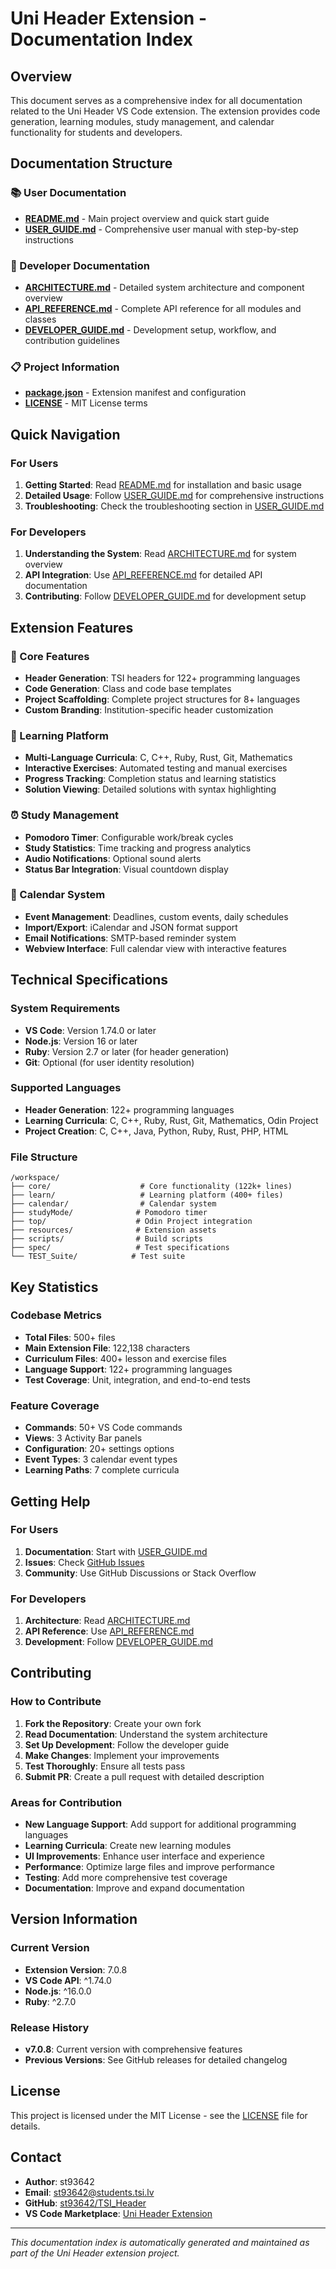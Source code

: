 # Uni Header Extension - Documentation Index

## Overview

This document serves as a comprehensive index for all documentation related to the Uni Header VS Code extension. The extension provides code generation, learning modules, study management, and calendar functionality for students and developers.

## Documentation Structure

### 📚 User Documentation
- **[README.md](./README.md)** - Main project overview and quick start guide
- **[USER_GUIDE.md](./USER_GUIDE.md)** - Comprehensive user manual with step-by-step instructions

### 🔧 Developer Documentation
- **[ARCHITECTURE.md](./ARCHITECTURE.md)** - Detailed system architecture and component overview
- **[API_REFERENCE.md](./API_REFERENCE.md)** - Complete API reference for all modules and classes
- **[DEVELOPER_GUIDE.md](./DEVELOPER_GUIDE.md)** - Development setup, workflow, and contribution guidelines

### 📋 Project Information
- **[package.json](./package.json)** - Extension manifest and configuration
- **[LICENSE](./LICENSE)** - MIT License terms

## Quick Navigation

### For Users
1. **Getting Started**: Read [README.md](./README.md) for installation and basic usage
2. **Detailed Usage**: Follow [USER_GUIDE.md](./USER_GUIDE.md) for comprehensive instructions
3. **Troubleshooting**: Check the troubleshooting section in [USER_GUIDE.md](./USER_GUIDE.md)

### For Developers
1. **Understanding the System**: Read [ARCHITECTURE.md](./ARCHITECTURE.md) for system overview
2. **API Integration**: Use [API_REFERENCE.md](./API_REFERENCE.md) for detailed API documentation
3. **Contributing**: Follow [DEVELOPER_GUIDE.md](./DEVELOPER_GUIDE.md) for development setup

## Extension Features

### 🎯 Core Features
- **Header Generation**: TSI headers for 122+ programming languages
- **Code Generation**: Class and code base templates
- **Project Scaffolding**: Complete project structures for 8+ languages
- **Custom Branding**: Institution-specific header customization

### 📖 Learning Platform
- **Multi-Language Curricula**: C, C++, Ruby, Rust, Git, Mathematics
- **Interactive Exercises**: Automated testing and manual exercises
- **Progress Tracking**: Completion status and learning statistics
- **Solution Viewing**: Detailed solutions with syntax highlighting

### ⏰ Study Management
- **Pomodoro Timer**: Configurable work/break cycles
- **Study Statistics**: Time tracking and progress analytics
- **Audio Notifications**: Optional sound alerts
- **Status Bar Integration**: Visual countdown display

### 📅 Calendar System
- **Event Management**: Deadlines, custom events, daily schedules
- **Import/Export**: iCalendar and JSON format support
- **Email Notifications**: SMTP-based reminder system
- **Webview Interface**: Full calendar view with interactive features

## Technical Specifications

### System Requirements
- **VS Code**: Version 1.74.0 or later
- **Node.js**: Version 16 or later
- **Ruby**: Version 2.7 or later (for header generation)
- **Git**: Optional (for user identity resolution)

### Supported Languages
- **Header Generation**: 122+ programming languages
- **Learning Curricula**: C, C++, Ruby, Rust, Git, Mathematics, Odin Project
- **Project Creation**: C, C++, Java, Python, Ruby, Rust, PHP, HTML

### File Structure
```
/workspace/
├── core/                    # Core functionality (122k+ lines)
├── learn/                   # Learning platform (400+ files)
├── calendar/                # Calendar system
├── studyMode/              # Pomodoro timer
├── top/                    # Odin Project integration
├── resources/              # Extension assets
├── scripts/                # Build scripts
├── spec/                   # Test specifications
└── TEST_Suite/            # Test suite
```

## Key Statistics

### Codebase Metrics
- **Total Files**: 500+ files
- **Main Extension File**: 122,138 characters
- **Curriculum Files**: 400+ lesson and exercise files
- **Language Support**: 122+ programming languages
- **Test Coverage**: Unit, integration, and end-to-end tests

### Feature Coverage
- **Commands**: 50+ VS Code commands
- **Views**: 3 Activity Bar panels
- **Configuration**: 20+ settings options
- **Event Types**: 3 calendar event types
- **Learning Paths**: 7 complete curricula

## Getting Help

### For Users
1. **Documentation**: Start with [USER_GUIDE.md](./USER_GUIDE.md)
2. **Issues**: Check [GitHub Issues](https://github.com/st93642/TSI_Header/issues)
3. **Community**: Use GitHub Discussions or Stack Overflow

### For Developers
1. **Architecture**: Read [ARCHITECTURE.md](./ARCHITECTURE.md)
2. **API Reference**: Use [API_REFERENCE.md](./API_REFERENCE.md)
3. **Development**: Follow [DEVELOPER_GUIDE.md](./DEVELOPER_GUIDE.md)

## Contributing

### How to Contribute
1. **Fork the Repository**: Create your own fork
2. **Read Documentation**: Understand the system architecture
3. **Set Up Development**: Follow the developer guide
4. **Make Changes**: Implement your improvements
5. **Test Thoroughly**: Ensure all tests pass
6. **Submit PR**: Create a pull request with detailed description

### Areas for Contribution
- **New Language Support**: Add support for additional programming languages
- **Learning Curricula**: Create new learning modules
- **UI Improvements**: Enhance user interface and experience
- **Performance**: Optimize large files and improve performance
- **Testing**: Add more comprehensive test coverage
- **Documentation**: Improve and expand documentation

## Version Information

### Current Version
- **Extension Version**: 7.0.8
- **VS Code API**: ^1.74.0
- **Node.js**: ^16.0.0
- **Ruby**: ^2.7.0

### Release History
- **v7.0.8**: Current version with comprehensive features
- **Previous Versions**: See GitHub releases for detailed changelog

## License

This project is licensed under the MIT License - see the [LICENSE](./LICENSE) file for details.

## Contact

- **Author**: st93642
- **Email**: st93642@students.tsi.lv
- **GitHub**: [st93642/TSI_Header](https://github.com/st93642/TSI_Header)
- **VS Code Marketplace**: [Uni Header Extension](https://marketplace.visualstudio.com/items?itemName=st93642.uni-header)

---

*This documentation index is automatically generated and maintained as part of the Uni Header extension project.*